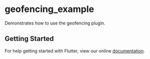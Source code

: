 # geofencing_example

Demonstrates how to use the geofencing plugin.

## Getting Started

For help getting started with Flutter, view our online
[documentation](https://flutter.io/).
